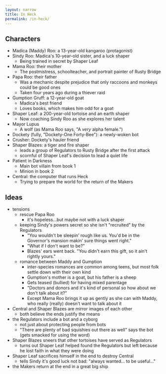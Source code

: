 ```yaml
---
layout: narrow
title: In Heck
permalink: /in-heck/
---
```


## Characters

-   Madica (Maddy) Roo: a 13-year-old kangaroo (protagonist)
-   Sindy Roo: Madica's 10-year-old sister, and a luck shaper
    -   Being trained in secret by Shaper Leaf
-   Mama Roo: their mother
    -   The postmistress, schoolteacher, and portrait painter of Rusty Bridge
-   Papa Roo: their father
    -   Was a mechanic despite prejudice that only raccoons and monkeys could be good ones
    -   Taken four years ago during a thiever raid
-   Gumption Gruff: a 12-year-old goat
    -   Madica's best friend
    -   Loves books, which makes him odd for a goat
-   Shaper Leaf: a 200-year-old tortoise and an earth shaper
    -   Now coaching Sindy Roo as she explores her talent
-   Mayor Lupus
    -   A wolf (as Mama Roo says, "A *very* alpha female.")
-   Dockety (fully, "Dockety-One Forty-Bee"): a newly-woken bot
-   Crusher: Dockety's hauler friend
-   Shaper Blazes: a tiger and fire shaper
    -   leads a group of Regulators to Rusty Bridge after the first attack
    -   scornful of Shaper Leaf's decision to lead a quiet life
-   Patient in Darkness
    -   Main bot villain from book 1
    -   Minion in book 2
-   Central: the computer that runs Heck
    -   Trying to prepare the world for the return of the Makers

## Ideas

-   tensions
    -   rescue Papa Roo
        -   it's hopeless...but maybe not with a luck shaper
    -   keeping Sindy's powers secret so she isn't "recruited" by the Regulators
        -   "You wouldn't be sleepin' rough like us. You'd be in the Governor's mansion makin' sure things went right."
        -   "What if I don't want to be?"
        -   Blazes' ears went back. "You didn't earn this gift, so it ain't rightly yours."
    -   romance between Maddy and Gumption
        -   inter-species romances are common among teens, but most folk settle down with their own kind
        -   Gumption's mother is a goat, but his father is a sheep
        -   Gets teased (bullied) for having mixed parentage
        -   "Doctors and donors and it's kind of personal so how about we don't talk about it?"
        -   Except Mama Roo brings it up as gently as she can with Maddy, who really (really) doesn't want to talk about it
-   Central and Shaper Blazes are mirror images of each other
    -   both believe the ends justify the means
-   the Regulators include a bot and a cyborg
    -   not just about protecting people from bots
    -   "There are plenty of bad squishies out there as well" says the bot (gets smacked for using the word)
-   Shaper Blazes sneers that other tortoises have served as Regulators
    -   turns out Shaper Leaf helped found the Regulators but left because he lost faith in what they were doing
-   Shaper Leaf sacrifices himself in the end to destroy Central
    -   tells Sindy it's good luck not bad: "always wanted... to be useful..."
-   the Makers return at the end in a great big ship

